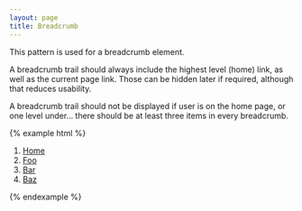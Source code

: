 ```yaml
---
layout: page
title: Breadcrumb
---
```


This pattern is used for a breadcrumb element.

A breadcrumb trail should always include the highest level (home) link, as well as the current page link. Those
can be hidden later if required, although that reduces usability.

A breadcrumb trail should not be displayed if user is on the home page, or one level under... there should be at least
three items in every breadcrumb.

{% example html %}
<nav aria-label="You are here:"> 
    <ol id="breadcrumb" itemscope itemtype="http://schema.org/BreadcrumbList">
        <li itemprop="itemListElement" itemscope itemtype="http://schema.org/ListItem">
            <a href="/" aria-level="1" itemprop="item">Home</a>
            <meta itemprop="position" content="1" />
        </li>
        <li itemprop="itemListElement" itemscope itemtype="http://schema.org/ListItem">
            <a href="/foo" aria-level="2" itemprop="item">Foo</a>
            <meta itemprop="position" content="2" />
        </li>
        <li itemprop="itemListElement" itemscope itemtype="http://schema.org/ListItem">
            <a href="/foo/bar" aria-level="3" itemprop="item">Bar</a>
            <meta itemprop="position" content="3" />
        </li>
        <li itemprop="itemListElement" itemscope itemtype="http://schema.org/ListItem">
            <a href="/foo/bar/baz" aria-level="4" aria-current="page" itemprop="item">Baz</a>
            <meta itemprop="position" content="4" />
        </li>
    </ol>
</nav>
{% endexample %}
